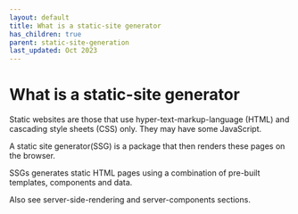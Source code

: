 ```yaml
---
layout: default
title: What is a static-site generator
has_children: true
parent: static-site-generation
last_updated: Oct 2023
---
```


# What is a static-site generator

Static websites are those that use hyper-text-markup-language (HTML) and cascading style sheets (CSS) only. They may have some JavaScript.

A static site generator(SSG) is a package that then renders these pages on the browser.

SSGs generates static HTML pages using a combination of pre-built templates, components and data.

Also see server-side-rendering and server-components sections.
